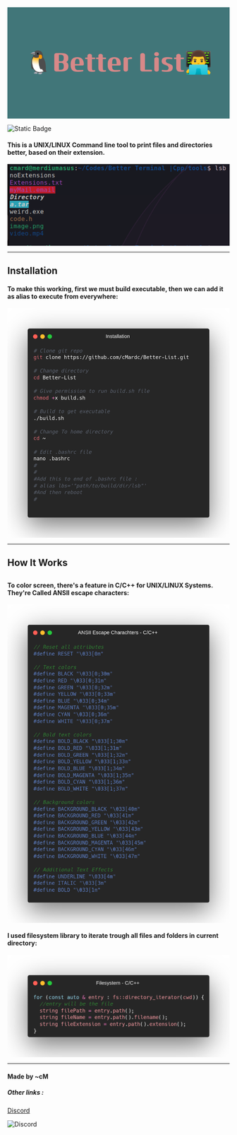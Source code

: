 
<img src="img/banner.png" align="center" alt="Alt text" title="Logo">

![Static Badge](https://img.shields.io/badge/Language-C++-blue)

<h4>This is a UNIX/LINUX Command line tool to print files and directories better, based on their extension.</h4>

<img src="img/preview.png" align="center" alt="Alt text" title="Preview">

<hr>
<h2>Installation</h2>
<h4>To make this working, first we must build executable, then we can add it as alias to execute from everywhere:</h4>
<img src="img/installation.png" align="center" alt="Alt text" title="Installation">


<hr>
<h2>How It Works<h2>
<h4>To color screen, there's a feature in C/C++ for UNIX/LINUX Systems. They're Called ANSII escape characters:</h4>
<img src="img/ansii.png" align="center" alt="Alt text" title="ANSII Escape Characters - C/C++">
<br>
<h4>I used filesystem library to iterate trough all files and folders in current directory:</h4>
<img src="img/filesystem.png" align="center" alt="Alt text" title="Filesystem - C/C++">


<hr>
<h4>Made by ~cM</h4>
<h5>Other links : </h5>
<a href="https://discord.gg/5W4XtHkc6g">Discord</a>

![Discord](https://img.shields.io/discord/1051030547402588170)